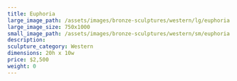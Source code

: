 ```yaml
---
title: Euphoria
large_image_path: /assets/images/bronze-sculptures/western/lg/euphoria.jpg
large_image_size: 750x1000
small_image_path: /assets/images/bronze-sculptures/western/sm/euphoria.jpg
description:
sculpture_category: Western
dimensions: 20h x 10w
price: $2,500
weight: 0
---
```

